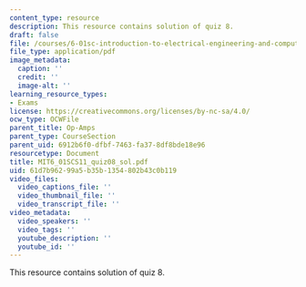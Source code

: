```yaml
---
content_type: resource
description: This resource contains solution of quiz 8.
draft: false
file: /courses/6-01sc-introduction-to-electrical-engineering-and-computer-science-i-spring-2011/61d7b96299a5b35b1354802b43c0b119_MIT6_01SCS11_quiz08_sol.pdf
file_type: application/pdf
image_metadata:
  caption: ''
  credit: ''
  image-alt: ''
learning_resource_types:
- Exams
license: https://creativecommons.org/licenses/by-nc-sa/4.0/
ocw_type: OCWFile
parent_title: Op-Amps
parent_type: CourseSection
parent_uid: 6912b6f0-dfbf-7463-fa37-8df8bde18e96
resourcetype: Document
title: MIT6_01SCS11_quiz08_sol.pdf
uid: 61d7b962-99a5-b35b-1354-802b43c0b119
video_files:
  video_captions_file: ''
  video_thumbnail_file: ''
  video_transcript_file: ''
video_metadata:
  video_speakers: ''
  video_tags: ''
  youtube_description: ''
  youtube_id: ''
---
```

This resource contains solution of quiz 8.
